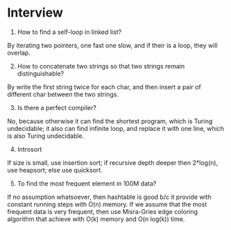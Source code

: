 # Interview


1. How to find a self-loop in linked list?

By iterating two pointers, one fast one slow, and if their is a loop, they will overlap.

2. How to concatenate two strings so that two strings remain distinguishable?

By write the first string twice for each char, and then insert a pair of different char between the two strings.

3. Is there a perfect compiler?

No, because otherwise it can find the shortest program, which is Turing undecidable; it also can find infinite loop, and replace it with one line, which is also Turing undecidable.

4. Introsort

If size is small, use insertion sort; if recursive depth deeper then 2*log(n), use heapsort; else use quicksort.

5. To find the most frequent element in 100M data?

If no assumption whatsoever, then hashtable is good b/c it provide with constant running steps with O(n) memory. If we assume that the most frequent data is very frequent, then use Misra-Gries edge coloring algorithm that achieve with O(k) memory and O(n log(k)) time.
